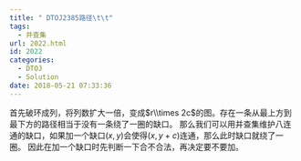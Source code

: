 ```yaml
---
title: " DTOJ2385路径\t\t"
tags:
  - 并查集
url: 2022.html
id: 2022
categories:
  - DTOJ
  - Solution
date: 2018-05-21 07:33:36
---
```


首先破环成列，将列数扩大一倍，变成$r\\times 2c$的图。存在一条从最上方到最下方的路径相当于没有一条绕了一圈的缺口。 那么我们可以用并查集维护八连通的缺口，如果加一个缺口$(x,y)$会使得$(x,y+c)$连通，那么此时缺口就绕了一圈。 因此在加一个缺口时先判断一下合不合法，再决定要不要加。